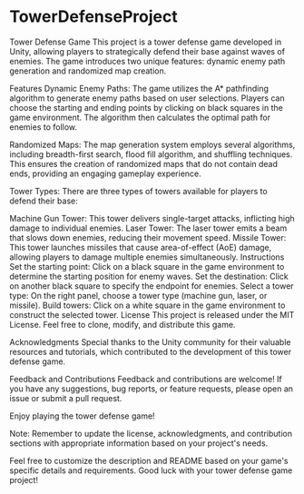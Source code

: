 # TowerDefenseProject
Tower Defense Game
This project is a tower defense game developed in Unity, allowing players to strategically defend their base against waves of enemies. The game introduces two unique features: dynamic enemy path generation and randomized map creation.

Features
Dynamic Enemy Paths: The game utilizes the A* pathfinding algorithm to generate enemy paths based on user selections. Players can choose the starting and ending points by clicking on black squares in the game environment. The algorithm then calculates the optimal path for enemies to follow.

Randomized Maps: The map generation system employs several algorithms, including breadth-first search, flood fill algorithm, and shuffling techniques. This ensures the creation of randomized maps that do not contain dead ends, providing an engaging gameplay experience.

Tower Types: There are three types of towers available for players to defend their base:

Machine Gun Tower: This tower delivers single-target attacks, inflicting high damage to individual enemies.
Laser Tower: The laser tower emits a beam that slows down enemies, reducing their movement speed.
Missile Tower: This tower launches missiles that cause area-of-effect (AoE) damage, allowing players to damage multiple enemies simultaneously.
Instructions
Set the starting point: Click on a black square in the game environment to determine the starting position for enemy waves.
Set the destination: Click on another black square to specify the endpoint for enemies.
Select a tower type: On the right panel, choose a tower type (machine gun, laser, or missile).
Build towers: Click on a white square in the game environment to construct the selected tower.
License
This project is released under the MIT License. Feel free to clone, modify, and distribute this game.

Acknowledgments
Special thanks to the Unity community for their valuable resources and tutorials, which contributed to the development of this tower defense game.

Feedback and Contributions
Feedback and contributions are welcome! If you have any suggestions, bug reports, or feature requests, please open an issue or submit a pull request.

Enjoy playing the tower defense game!

Note: Remember to update the license, acknowledgments, and contribution sections with appropriate information based on your project's needs.

Feel free to customize the description and README based on your game's specific details and requirements. Good luck with your tower defense game project!
